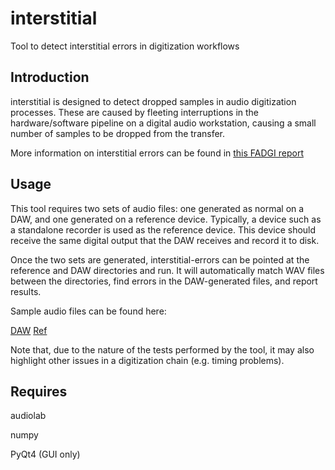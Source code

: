 interstitial
=============

Tool to detect interstitial errors in digitization workflows

Introduction
------------

interstitial is designed to detect dropped samples in audio digitization processes.  These are caused by fleeting interruptions in the hardware/software pipeline on a digital audio workstation, causing a small number of samples to be dropped from the transfer.

More information on interstitial errors can be found in [this FADGI report](http://www.digitizationguidelines.gov/audio-visual/documents/Interstitial_Error_Report_2013-04-08.pdf)

Usage
-----

This tool requires two sets of audio files: one generated as normal on a DAW, and one generated on a reference device.  Typically, a device such as a standalone recorder is used as the reference device.  This device should receive the same digital output that the DAW receives and record it to disk.

Once the two sets are generated, interstitial-errors can be pointed at the reference and DAW directories and run.  It will automatically match WAV files between the directories, find errors in the DAW-generated files, and report results.

Sample audio files can be found here:

[DAW](http://www.avpreserve.com/interstitialerrorsamples/201206081082_DAW.wav)
[Ref](http://www.avpreserve.com/interstitialerrorsamples/201206081082_DDR.wav)

Note that, due to the nature of the tests performed by the tool, it may also highlight other issues in a digitization chain (e.g. timing problems).

Requires
--------

audiolab

numpy

PyQt4 (GUI only)
